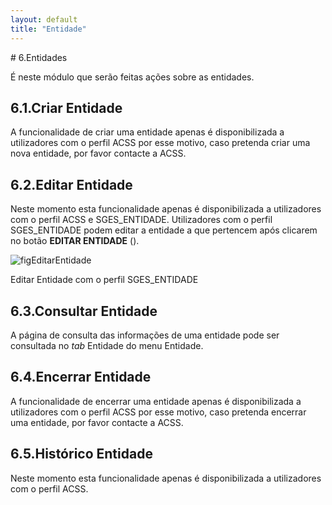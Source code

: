 ```yaml
---
layout: default
title: "Entidade"
---
```


<p id="entidades"></p>
# 6.Entidades

É neste módulo que serão feitas ações sobre as entidades.

<p id="criarEntidade"></p>

## 6.1.Criar Entidade
A funcionalidade de criar uma entidade apenas é disponibilizada a utilizadores com o perfil ACSS por esse motivo, caso pretenda criar uma nova entidade, por favor contacte a ACSS.

## 6.2.Editar Entidade

Neste momento esta funcionalidade apenas é disponibilizada a utilizadores com o perfil ACSS e SGES_ENTIDADE.
Utilizadores com o perfil SGES_ENTIDADE podem editar a entidade a que pertencem  após clicarem no botão **EDITAR ENTIDADE** ([](#figEditarEntidade)).

![figEditarEntidade](img/pages/cap6/editar_sges_entidade.JPG)

<p class="caption" id="figEditarEntidade">Editar Entidade com o perfil SGES_ENTIDADE</p>

<!-- Utilizadores com o perfil ARS_ADMIN têm permissões para editar a entidade a que pertencem  após clicarem no botão **EDITAR ENTIDADE** ([](#figEditarARS)). Têm também permissão para editar as entidades que lhes pertecem, pesquisando a entidade que pretendem editar, selecionar uma entidade da lista de resultados e clicar no botão **EDITAR** ([](#figEditarEntidade)). 



![figEditarARS](img/pages/cap6/edita_ars.JPG)

<p class="caption" id="figEditarARS">Editar Entidade ARS</p>

![figEditarEntidade](img/pages/cap6/edita_ent_ars.JPG)

<p class="caption" id="figEditarEntidade">Editar Entidades pertencentes à ARS </p>

A edição deve respeitar o preenchimento dos campos obrigatórios que dependem do tipo de entidade como ilustrado nas tabelas e imagens abaixo.


|    | Campos obrigatórios para editar qualquer tipo de entidade             |              |   |
|----|----------------------------------------------------------------------|---------------|---|
| a) | Denominação                                                          |               |   |
| b) | Estado                                                               |               |   |
| c) | Nº Registo ERS                                                       |               |   |
| d) | Data início atividade                                                |               |   |
| e) | Morada                                                               |               |   |
| f) | Código-Postal                                                        |               |   |
| g) | Distrito                                                             |               |   |
| h) | Concelho                                                             |               |   |
| i) | Freguesia                                                            |               |   |
| j) | Telefone                                                             |               |   |
| l) | Fax                                                                  |               |   |
| m) | Endereço eletrónico                                                  |               |   |
| n) | Site                                                                 |               |   |
| o) | Capital                                                              |               |   |
| p) | Fonte de informação                                                  | ACSS          |   |
|    |                                                                      | ERS           |   |
|    |                                                                      | Entidade      |   |     |    |                                                                      | NCSP          |   |     |    |                                                                      |Portal da Saúde|   |
| q) | Convencionada?                                                       | Sim           |   |
|    |                                                                      | Não           |   |


![figEditarGeral](img/pages/cap6/editar_ent_geral.JPG)

<p class="caption" id="figEditarGeral">Campos obrigatórios para editar qualquer tipo de entidade</p>


|    | Campos obrigatórios para editar para entidades                       |               |   |
|    |        com Natureza Jurídica= Cooperativa                            |               |   |
|----|----------------------------------------------------------------------|---------------|---|
| a) | Matrícula                                                            |               |   |
| b) | Volume de Negócios Global                                            |               |   |
| c) | Tipo de Atividade Principal                                          |               |   |
| d) | Tipo de Atividade Secundária                                         |               |   |
| e) | Gerentes/Concelho de dministração                                    |               |   |

![figEditarCoop](img/pages/cap6/edita_ent_cooperativa.JPG)

<p class="caption" id="figEditarCoop">Campos obrigatórios para editar para entidades com Natureza Jurídica = Cooperativa </p>

|    | Campos obrigatórios para editar para entidades                    |                  |   |
|    |        com Natureza Jurídica= Pública                             |                  |   |
|----|-------------------------------------------------------------------|------------------|---|
| a) | ARS                                                               |ACES              |   |
|    |                                                                   |Centro Hospitalar |   |
|    |                                                                   |Hospital          |   |
|    |                                                                   |ULS               |   |
| b) | Tipo de Entidade Jurídica                                         |  EPE             |   |
|    |                                                                   |   IP             |   |
|    |                                                                   |     PPP          |   |
|    |                                                                   |        SPA       |   |

![figEditarPub](img/pages/cap6/edita_ent_publica.JPG)

<p class="caption" id="figEditarPub">Campos obrigatórios para editar para entidades com Natureza Jurídica = Pública </p>


Para gravar as alterações, no final da edição, o utilizador  deve clicar no botão **GUARDAR**. Após clicar irá ser notificado com o resultado da operação.

<p id="consultaEntidade"></p> -->

## 6.3.Consultar Entidade
A página de consulta das informações de uma entidade pode ser consultada no *tab* Entidade do menu Entidade.

<p id="encerrarEntidade"></p>

## 6.4.Encerrar Entidade
A funcionalidade de encerrar uma entidade apenas é disponibilizada a utilizadores com o perfil ACSS por esse motivo, caso pretenda encerrar uma entidade, por favor contacte a ACSS.

<p id="historicoEntidade"></p>

## 6.5.Histórico Entidade

Neste momento esta funcionalidade apenas é disponibilizada a utilizadores com o perfil ACSS.


<!-- Uma vez na página de histórico ([](#figHistoricoEntidade)) o utilizador poderá visualizar todas as versões resultantes da edição da entidade, a data em que as alterações foram efetuadas, o utilizador que as realizou, bem como a identificação dos campos alterados.
Nesta página estão também registados os estabelecimentos transferidos e encerrados da entidade.

![figHistoricoEntidade](img/pages/cap6/6_5_1.jpg)

<p class="caption" id="figHistoricoEntidade"> Histórico de Entidade</p>

Ao selecionar uma das versões e, posteriormente, clicar no botão **DETALHE** o utilizador pode consultar a página de identificação da entidade na qual estão destacados os grupos alterados ([](#figDetalheHistoricoEntidade)).

![figDetalheHistoricoEntidade](img/pages/cap6/6_5_2.jpg)

<p class="caption" id="figDetalheHistoricoEntidade"> Detalhe histórico de Entidade</p>
 -->
